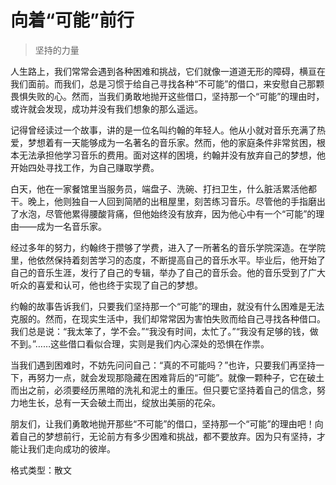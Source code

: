 # 向着“可能”前行
> 坚持的力量

人生路上，我们常常会遇到各种困难和挑战，它们就像一道道无形的障碍，横亘在我们面前。而我们，总是习惯于给自己寻找各种“不可能”的借口，来安慰自己那颗畏惧失败的心。然而，当我们勇敢地抛开这些借口，坚持那一个“可能”的理由时，或许就会发现，成功并没有我们想象的那么遥远。

记得曾经读过一个故事，讲的是一位名叫约翰的年轻人。他从小就对音乐充满了热爱，梦想着有一天能够成为一名著名的音乐家。然而，他的家庭条件非常贫困，根本无法承担他学习音乐的费用。面对这样的困境，约翰并没有放弃自己的梦想，他开始四处寻找工作，为自己赚取学费。

白天，他在一家餐馆里当服务员，端盘子、洗碗、打扫卫生，什么脏活累活他都干。晚上，他则独自一人回到简陋的出租屋里，刻苦练习音乐。尽管他的手指磨出了水泡，尽管他累得腰酸背痛，但他始终没有放弃，因为他心中有一个“可能”的理由——成为一名音乐家。

经过多年的努力，约翰终于攒够了学费，进入了一所著名的音乐学院深造。在学院里，他依然保持着刻苦学习的态度，不断提高自己的音乐水平。毕业后，他开始了自己的音乐生涯，发行了自己的专辑，举办了自己的音乐会。他的音乐受到了广大听众的喜爱和认可，他也终于实现了自己的梦想。

约翰的故事告诉我们，只要我们坚持那一个“可能”的理由，就没有什么困难是无法克服的。然而，在现实生活中，我们却常常因为害怕失败而给自己寻找各种借口。我们总是说：“我太笨了，学不会。”“我没有时间，太忙了。”“我没有足够的钱，做不到。”……这些借口看似合理，实则是我们内心深处的恐惧在作祟。

当我们遇到困难时，不妨先问问自己：“真的不可能吗？”也许，只要我们再坚持一下，再努力一点，就会发现那隐藏在困难背后的“可能”。就像一颗种子，它在破土而出之前，必须要经历黑暗的洗礼和泥土的重压。但只要它坚持着自己的信念，努力地生长，总有一天会破土而出，绽放出美丽的花朵。

朋友们，让我们勇敢地抛开那些“不可能”的借口，坚持那一个“可能”的理由吧！向着自己的梦想前行，无论前方有多少困难和挑战，都不要放弃。因为只有坚持，才能让我们走向成功的彼岸。

格式类型：散文